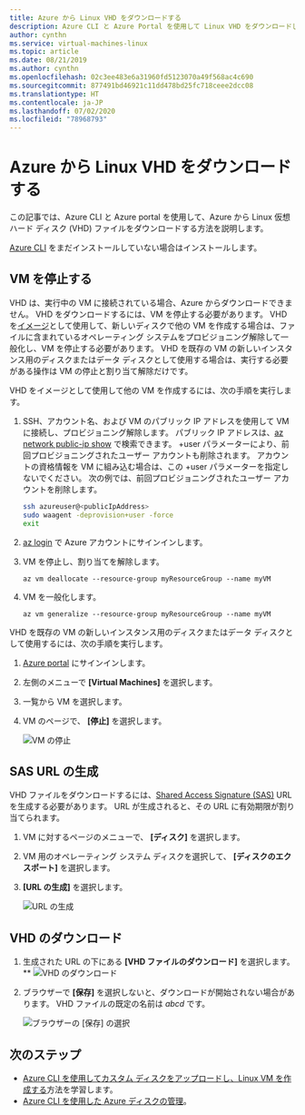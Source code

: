```yaml
---
title: Azure から Linux VHD をダウンロードする
description: Azure CLI と Azure Portal を使用して Linux VHD をダウンロードします。
author: cynthn
ms.service: virtual-machines-linux
ms.topic: article
ms.date: 08/21/2019
ms.author: cynthn
ms.openlocfilehash: 02c3ee483e6a31960fd5123070a49f568ac4c690
ms.sourcegitcommit: 877491bd46921c11dd478bd25fc718ceee2dcc08
ms.translationtype: HT
ms.contentlocale: ja-JP
ms.lasthandoff: 07/02/2020
ms.locfileid: "78968793"
---
```

# <a name="download-a-linux-vhd-from-azure"></a>Azure から Linux VHD をダウンロードする

この記事では、Azure CLI と Azure portal を使用して、Azure から Linux 仮想ハード ディスク (VHD) ファイルをダウンロードする方法を説明します。 

[Azure CLI](https://docs.microsoft.com/cli/azure/install-az-cli2) をまだインストールしていない場合はインストールします。

## <a name="stop-the-vm"></a>VM を停止する

VHD は、実行中の VM に接続されている場合、Azure からダウンロードできません。 VHD をダウンロードするには、VM を停止する必要があります。 VHD を[イメージ](tutorial-custom-images.md)として使用して、新しいディスクで他の VM を作成する場合は、ファイルに含まれているオペレーティング システムをプロビジョニング解除して一般化し、VM を停止する必要があります。 VHD を既存の VM の新しいインスタンス用のディスクまたはデータ ディスクとして使用する場合は、実行する必要がある操作は VM の停止と割り当て解除だけです。

VHD をイメージとして使用して他の VM を作成するには、次の手順を実行します。

1. SSH、アカウント名、および VM のパブリック IP アドレスを使用して VM に接続し、プロビジョニング解除します。 パブリック IP アドレスは、[az network public-ip show](https://docs.microsoft.com/cli/azure/network/public-ip#az-network-public-ip-show) で検索できます。 +user パラメーターにより、前回プロビジョニングされたユーザー アカウントも削除されます。 アカウントの資格情報を VM に組み込む場合は、この +user パラメーターを指定しないでください。 次の例では、前回プロビジョニングされたユーザー アカウントを削除します。

    ```bash
    ssh azureuser@<publicIpAddress>
    sudo waagent -deprovision+user -force
    exit 
    ```

2. [az login](https://docs.microsoft.com/cli/azure/reference-index) で Azure アカウントにサインインします。
3. VM を停止し、割り当てを解除します。

    ```azurecli
    az vm deallocate --resource-group myResourceGroup --name myVM
    ```

4. VM を一般化します。 

    ```azurecli
    az vm generalize --resource-group myResourceGroup --name myVM
    ``` 

VHD を既存の VM の新しいインスタンス用のディスクまたはデータ ディスクとして使用するには、次の手順を実行します。

1.  [Azure portal](https://portal.azure.com/) にサインインします。
2.  左側のメニューで **[Virtual Machines]** を選択します。
3.  一覧から VM を選択します。
4.  VM のページで、 **[停止]** を選択します。

    ![VM の停止](./media/download-vhd/export-stop.png)

## <a name="generate-sas-url"></a>SAS URL の生成

VHD ファイルをダウンロードするには、[Shared Access Signature (SAS)](../../storage/common/storage-dotnet-shared-access-signature-part-1.md?toc=%2fazure%2fvirtual-machines%2fwindows%2ftoc.json) URL を生成する必要があります。 URL が生成されると、その URL に有効期限が割り当てられます。

1.  VM に対するページのメニューで、 **[ディスク]** を選択します。
2.  VM 用のオペレーティング システム ディスクを選択して、 **[ディスクのエクスポート]** を選択します。
3.  **[URL の生成]** を選択します。

    ![URL の生成](./media/download-vhd/export-generate.png)

## <a name="download-vhd"></a>VHD のダウンロード

1.  生成された URL の下にある **[VHD ファイルのダウンロード]** を選択します。
**
    ![VHD のダウンロード](./media/download-vhd/export-download.png)

2.  ブラウザーで **[保存]** を選択しないと、ダウンロードが開始されない場合があります。 VHD ファイルの既定の名前は *abcd* です。

    ![ブラウザーの [保存] の選択](./media/download-vhd/export-save.png)

## <a name="next-steps"></a>次のステップ

- [Azure CLI を使用してカスタム ディスクをアップロードし、Linux VM を作成する](upload-vhd.md?toc=%2fazure%2fvirtual-machines%2flinux%2ftoc.json)方法を学習します。 
- [Azure CLI を使用した Azure ディスクの管理](tutorial-manage-disks.md?toc=%2fazure%2fvirtual-machines%2flinux%2ftoc.json)。

